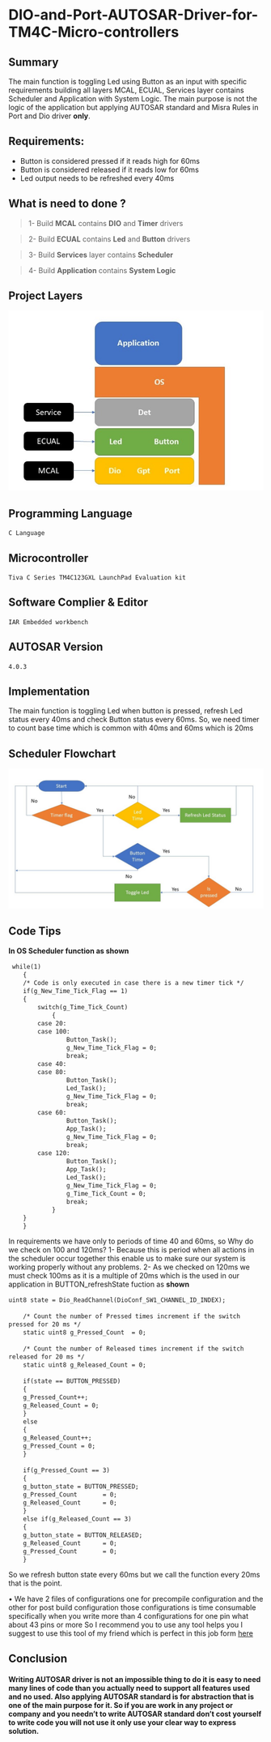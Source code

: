 # DIO-and-Port-AUTOSAR-Driver-for-TM4C-Micro-controllers

## Summary
The main function is toggling Led using Button as an input with specific requirements building all layers MCAL, ECUAL, Services layer contains Scheduler and Application with System Logic. The main purpose is not the logic of the application but applying AUTOSAR standard and Misra Rules in Port and Dio driver **only**.

## Requirements:
- Button is considered pressed if it reads high for 60ms
- Button is considered released if it reads low for 60ms 
- Led output needs to be refreshed every 40ms 

## What is need to done ?
>1-	Build **MCAL** contains **DIO** and **Timer** drivers 

>2-	Build **ECUAL** contains **Led** and **Button** drivers

>3-	Build **Services** layer contains **Scheduler**

>4-	Build **Application** contains **System Logic**

## Project Layers
![alt text](https://github.com/MohamedOsamaAhmed/DIO-and-Port-AUTOSAR-Driver-for-TM4C-Micro-controllers/blob/main/ProjectLayers.jpg?raw=true)

## Programming Language
    C Language

## Microcontroller
    Tiva C Series TM4C123GXL LaunchPad Evaluation kit  

## Software Complier & Editor
    IAR Embedded workbench

## AUTOSAR Version
	4.0.3

## Implementation 
The main function is toggling Led when button is pressed, refresh Led status every 40ms and check Button status every 60ms. So, we need timer to count base time which is common with 40ms and 60ms which is 20ms 

## Scheduler Flowchart
![alt text](https://github.com/MohamedOsamaAhmed/DIO-and-Port-AUTOSAR-Driver-for-TM4C-Micro-controllers/blob/main/Schedulerflowchart.jpg?raw=true)

## Code Tips
**In OS Scheduler function as shown**
```
 while(1)
    {
	/* Code is only executed in case there is a new timer tick */
	if(g_New_Time_Tick_Flag == 1)
	{
	    switch(g_Time_Tick_Count)
            {
		case 20:
		case 100:
			    Button_Task();
			    g_New_Time_Tick_Flag = 0;
			    break;
		case 40:
		case 80:
			    Button_Task();
			    Led_Task();
			    g_New_Time_Tick_Flag = 0;
			    break;
		case 60:
			    Button_Task();
			    App_Task();
			    g_New_Time_Tick_Flag = 0;
			    break;
		case 120:
			    Button_Task();
			    App_Task();
			    Led_Task();
			    g_New_Time_Tick_Flag = 0;
			    g_Time_Tick_Count = 0;
			    break;
            }
	}
    }
```
In requirements we have only to periods of time 40 and 60ms, so Why do we check on 100 and 120ms?
    1-	Because this is period when all actions in the scheduler occur together this enable us to make sure our system is working properly without any problems.
    2-	As we checked on 120ms we must check 100ms as it is a multiple of 20ms which is the used in our application in BUTTON_refreshState fuction as **shown** 
```
uint8 state = Dio_ReadChannel(DioConf_SW1_CHANNEL_ID_INDEX);
    
    /* Count the number of Pressed times increment if the switch pressed for 20 ms */
    static uint8 g_Pressed_Count  = 0;

    /* Count the number of Released times increment if the switch released for 20 ms */
    static uint8 g_Released_Count = 0;
    
    if(state == BUTTON_PRESSED)
    {
    g_Pressed_Count++;
	g_Released_Count = 0;
    }
    else
    {
	g_Released_Count++;
	g_Pressed_Count = 0;
    }

    if(g_Pressed_Count == 3)
    {
	g_button_state = BUTTON_PRESSED;
	g_Pressed_Count       = 0;
	g_Released_Count      = 0;
    }
    else if(g_Released_Count == 3)
    {
	g_button_state = BUTTON_RELEASED;
	g_Released_Count      = 0;
	g_Pressed_Count       = 0;
    }
```

So we refresh button state every 60ms but we call the function every 20ms that is the point.

•	We have 2 files of configurations one for precompile configuration and the other for post build configuration those configurations is time consumable specifically when you write more than 4 configurations for one pin what about 43 pins or more 
So I recommend you to use any tool helps you I suggest to use this tool of my friend which is perfect in this job form [here](https://github.com/autosar-drivers/autosar-drivers.github.io) 

## Conclusion 
#### Writing AUTOSAR driver is not an impossible thing to do it is easy to need many lines of code than you actually need to support all features used and no used. Also applying AUTOSAR standard is for abstraction that is one of the main purpose for it. So if you are work in any project or company and you needn’t to write AUTOSAR standard don’t cost yourself to write code you will not use it only use your clear way to express solution. 

